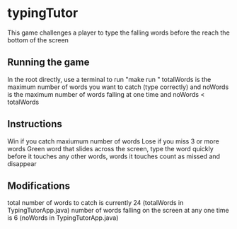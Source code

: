 # typingTutor
This game challenges a player to type the falling words before the reach the bottom of the screen

## Running the game
In the root directly, use a terminal to run "make run <totalWords> <noWords>"
totalWords is the maximum number of words you want to catch (type correctly) and noWords is the maximum number of words falling at one time 
and noWords < totalWords

## Instructions
Win if you catch maxiumum number of words
Lose if you miss 3 or more words
Green word that slides across the screen, type the word quickly before it touches any other words, words it touches count as missed and disappear

## Modifications
total number of words to catch is currently 24 (totalWords in TypingTutorApp.java)
number of words falling on the screen at any one time is 6 (noWords in TypingTutorApp.java)


                                                      

                                                                                                            

